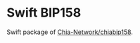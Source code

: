 # Swift BIP158

Swift package of [Chia-Network/chiabip158](https://github.com/Chia-Network/chiabip158).
